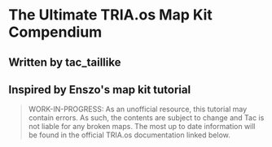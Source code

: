 # The Ultimate TRIA.os Map Kit Compendium
## Written by tac_taillike
## Inspired by Enszo's map kit tutorial

> WORK-IN-PROGRESS: As an unofficial resource, this tutorial may contain errors. As such, the contents are subject to change and Tac is not liable for any broken maps. The most up to date information will be found in the official TRIA.os documentation linked below.

